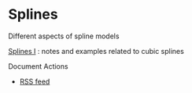 #  Splines

Different aspects of spline models

[Splines I][1]
:  notes and examples related to cubic splines

Document Actions

* [RSS feed][2]

[1]: splines-1/splines.html
[2]: splines-1/RSS ""
